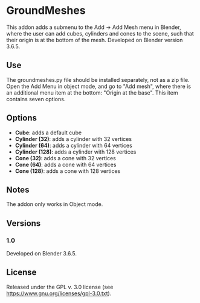 # GroundMeshes

This addon adds a submenu to the Add -> Add Mesh menu in Blender, where the user can add cubes, cylinders and cones to the scene, such that their origin is at the bottom of the mesh. Developed on Blender version 3.6.5. 

## Use

The groundmeshes.py file should be installed separately, not as a zip file. Open the Add Menu in object mode, and go to "Add mesh", where there is an additional menu item at the bottom: "Origin at the base". This item contains seven options.

## Options

- **Cube**: adds a default cube
- **Cylinder (32)**: adds a cylinder with 32 vertices
- **Cylinder (64)**: adds a cylinder with 64 vertices
- **Cylinder (128)**: adds a cylinder with 128 vertices
- **Cone (32)**: adds a cone with 32 vertices
- **Cone (64)**: adds a cone with 64 vertices
- **Cone (128)**: adds a cone with 128 vertices

## Notes

The addon only works in Object mode.

## Versions

### 1.0

Developed on Blender 3.6.5.

## License

Released under the GPL v. 3.0 license (see https://www.gnu.org/licenses/gpl-3.0.txt).